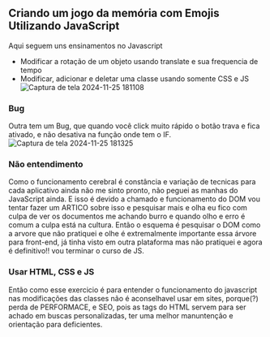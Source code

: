 ## Criando um jogo da memória com Emojis Utilizando JavaScript
Aqui seguem uns ensinamentos no Javascript
- Modificar a rotação de um objeto usando translate e sua frequencia de tempo
- Modificar, adicionar e deletar uma classe usando somente CSS e JS
 ![Captura de tela 2024-11-25 181108](https://github.com/user-attachments/assets/6e4bb4fd-5013-4e4a-91fb-37020378bffa)
### Bug
Outra tem um Bug, que quando você click muito rápido o botão trava e fica ativado, e não desativa na função onde tem o IF.
 ![Captura de tela 2024-11-25 181325](https://github.com/user-attachments/assets/203867f8-5759-44aa-88bb-7a82e38ba90d)
### Não entendimento
Como o funcionamento cerebral é constância e variação de tecnicas para cada aplicativo ainda não me sinto pronto, não peguei as manhas do JavaScript ainda.
E isso é devido a chamado e funcionamento do DOM vou tentar fazer um ARTICO sobre isso e pesquisar mais e olha eu fico com culpa de ver os documentos me
achando burro e quando olho e erro é comum a culpa está na cultura. Então o esquema é pesquisar o DOM como a arvore que não pratiquei e olhe é extremalmente
importante essa árvore para front-end, já tinha visto em outra plataforma mas não pratiquei e agora é definitivo!! vou terminar o curso de JS.
### Usar HTML, CSS e JS
Então como esse exercicio é para entender o funcionamento do javascript nas modificações das classes não é aconselhavel usar em sites, porque(?) perda de
PERFORMACE, e SEO, pois as tags do HTML servem para ser achado em buscas personalizadas, ter uma melhor manuntenção e orientação para deficientes.
